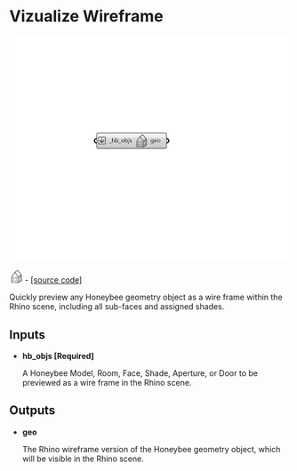 # Vizualize Wireframe

![](../../.gitbook/assets/Vizualize_Wireframe.png)

![](../../.gitbook/assets/Vizualize_Wireframe%20%281%29.png) - [\[source code\]](https://github.com/ladybug-tools/honeybee-grasshopper-core/blob/master/honeybee_grasshopper_core/src//HB%20Vizualize%20Wireframe.py)

Quickly preview any Honeybee geometry object as a wire frame within the Rhino scene, including all sub-faces and assigned shades.

## Inputs

* **hb\_objs \[Required\]**

  A Honeybee Model, Room, Face, Shade, Aperture, or Door to be previewed as a wire frame in the Rhino scene. 

## Outputs

* **geo**

  The Rhino wireframe version of the Honeybee geometry object, which will be visible in the Rhino scene. 

